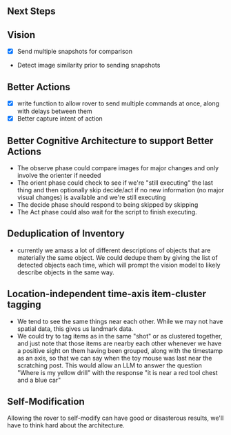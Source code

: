 ## Next Steps

## Vision
- [x] Send multiple snapshots for comparison
- Detect image similarity prior to sending snapshots

## Better Actions
- [x] write function to allow rover to send multiple commands at once, along with delays between them
- [x] Better capture intent of action

## Better Cognitive Architecture to support Better Actions
- The observe phase could compare images for major changes and only involve the orienter if needed
- The orient phase could check to see if we're "still executing" the last thing and then optionally skip decide/act if no new information (no major visual changes) is available and we're still executing
- The decide phase should respond to being skipped by skipping
- The Act phase could also wait for the script to finish executing.

## Deduplication of Inventory
- currently we amass a lot of different descriptions of objects that are materially the same object. We could dedupe them by giving the list of detected objects each time, which will prompt the vision model to likely describe objects in the same way.

## Location-independent time-axis item-cluster tagging
- We tend to see the same things near each other. While we may not have spatial data, this gives us landmark data.
- We could try to tag items as in the same "shot" or as clustered together, and just note that those items are nearby each other whenever we have a positive sight on them having been grouped, along with the timestamp as an axis, so that we can say when the toy mouse was last near the scratching post. This would allow an LLM to answer the question "Where is my yellow drill" with the response "it is near a red tool chest and a blue car"

## Self-Modification
Allowing the rover to self-modify can have good or disasterous results, we'll have to think hard about the architecture.